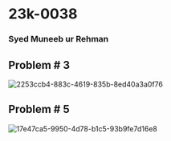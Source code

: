 # 23k-0038
### Syed Muneeb ur Rehman

## Problem # 3
![2253ccb4-883c-4619-835b-8ed40a3a0f76](https://github.com/muneebsyed6698/Pf_Fall_23/assets/142868081/a0ae081b-0c01-4af2-b285-526f5ebcb378)

## Problem # 5
![17e47ca5-9950-4d78-b1c5-93b9fe7d16e8](https://github.com/muneebsyed6698/Pf_Fall_23/assets/142868081/7ff3c971-2da9-46a4-a0be-902b26399e27)
